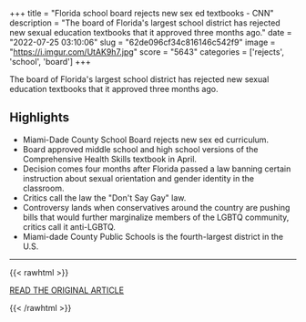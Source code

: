+++
title = "Florida school board rejects new sex ed textbooks - CNN"
description = "The board of Florida's largest school district has rejected new sexual education textbooks that it approved three months ago."
date = "2022-07-25 03:10:06"
slug = "62de096cf34c816146c542f9"
image = "https://i.imgur.com/UtAK9h7.jpg"
score = "5643"
categories = ['rejects', 'school', 'board']
+++

The board of Florida's largest school district has rejected new sexual education textbooks that it approved three months ago.

## Highlights

- Miami-Dade County School Board rejects new sex ed curriculum.
- Board approved middle school and high school versions of the Comprehensive Health Skills textbook in April.
- Decision comes four months after Florida passed a law banning certain instruction about sexual orientation and gender identity in the classroom.
- Critics call the law the "Don't Say Gay" law.
- Controversy lands when conservatives around the country are pushing bills that would further marginalize members of the LGBTQ community, critics call it anti-LGBTQ.
- Miami-dade County Public Schools is the fourth-largest district in the U.S.

---

{{< rawhtml >}}
  <p class="article-category">
    <a target="_blank" href="https://www.cnn.com/2022/07/23/us/miami-dade-school-sex-ed-textbooks/index.html">READ THE ORIGINAL ARTICLE</a>
  </p>
{{< /rawhtml >}}
